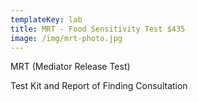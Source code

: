 ```yaml
---
templateKey: lab
title: MRT - Food Sensitivity Test $435
image: /img/mrt-photo.jpg
---
```

MRT (Mediator Release Test) 

Test Kit and Report of Finding Consultation
